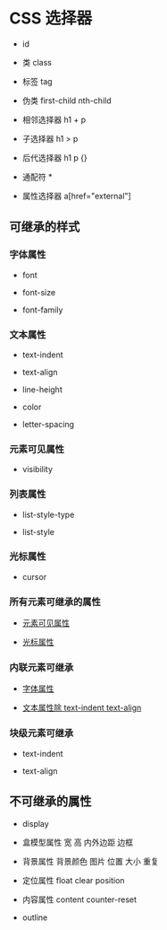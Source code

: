 # CSS 选择器

- id

- 类 class

- 标签 tag

- 伪类 first-child  nth-child  

- 相邻选择器 h1 + p 

- 子选择器 h1 > p 

- 后代选择器 h1 p {}

- 通配符 * 

- 属性选择器 a[href="external"]

## 可继承的样式

### 字体属性

- font 

- font-size  

- font-family 

### 文本属性 

- text-indent 

- text-align 

- line-height

- color 

- letter-spacing 

### 元素可见属性

- visibility 

### 列表属性

- list-style-type

- list-style 

### 光标属性

- cursor

### 所有元素可继承的属性

- [元素可见属性](#元素可见属性)

- [光标属性](#光标属性)

### 内联元素可继承

- [字体属性](#字体属性)

- [文本属性除 text-indent text-align](#文本属性)

### 块级元素可继承

- text-indent

- text-align

## 不可继承的属性

- display

- 盒模型属性 宽 高 内外边距 边框

- 背景属性 背景颜色 图片 位置 大小 重复

- 定位属性 float clear position 

- 内容属性 content counter-reset 

- outline 